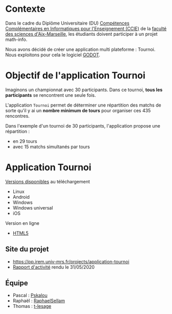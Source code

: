 # Contexte

Dans le cadre du Diplôme Universitaire (DU) [Compétences Complémentaires en Informatiques pour l'Enseignement (CCIE)](https://sciences.univ-amu.fr/du-ccie-competences-complementaires-informatique-lenseignement) de la [faculté des sciences d'Aix-Marseille](https://sciences.univ-amu.fr/), les étudiants doivent participer à un projet math-info.

Nous avons décidé de créer une application multi plateforme : Tournoi. Nous exploitons pour cela le logiciel [GODOT](https://godotengine.org/).

# Objectif de l'application Tournoi

Imaginons un championnat avec 30 participants.
Dans ce tournoi, **tous les participants** se rencontrent une seule fois.

L'application `Tournoi` permet de déterminer une répartition des matchs de sorte qu'il y ai un **nombre minimum de tours** pour organiser ces 435 rencontres.

Dans l'exemple d'un tournoi de 30 participants, l'application propose une répartition :

* en 29 tours
* avec 15 matchs simultanés par tours


# Application Tournoi

[Versions disponibles](https://github.com/Pskalou/tournoi/releases/tag/stable) au téléchargement

* Linux
* Android
* Windows
* Windows universal
* iOS

Version en ligne

* [HTML5](https://pskalou.github.io/tournoi/source/exports/html/Tournoi_html5.html)



## Site du projet

* https://pp.irem.univ-mrs.fr/projects/application-tournoi
* [Rapport d'activité](https://github.com/Pskalou/tournoi/blob/master/LaTeX/rapport.pdf) rendu le 31/05/2020


## Équipe

* Pascal : [Pskalou](https://github.com/Pskalou)
* Raphaël : [RaphaelSellam](https://github.com/RaphaelSellam)
* Thomas : [t-lesage](https://github.com/t-lesage)